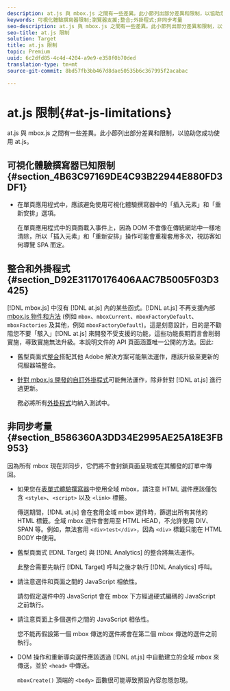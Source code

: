 ```yaml
---
description: at.js 與 mbox.js 之間有一些差異。此小節列出部分差異和限制，以協助您成功使用 at.js。
keywords: 可視化體驗撰寫器限制;瀏覽器支援;整合;外掛程式;非同步考量
seo-description: at.js 與 mbox.js 之間有一些差異。此小節列出部分差異和限制，以協助您成功使用 at.js。
seo-title: at.js 限制
solution: Target
title: at.js 限制
topic: Premium
uuid: 6c2dfd85-4c4d-4204-a9e9-e358f0b70ded
translation-type: tm+mt
source-git-commit: 8bd57fb3bb467d8dae50535b6c367995f2acabac

---
```



# at.js 限制{#at-js-limitations}

at.js 與 mbox.js 之間有一些差異。此小節列出部分差異和限制，以協助您成功使用 at.js。

## 可視化體驗撰寫器已知限制 {#section_4B63C97169DE4C93B22944E880FD3DF1}

* 在單頁應用程式中，應該避免使用可視化體驗撰寫器中的「插入元素」和「重新安排」選項。

   在單頁應用程式中的頁面載入事件上，因為 DOM 不會像在傳統網站中一樣地清除，所以「插入元素」和「重新安排」操作可能會重複套用多次，視訪客如何導覽 SPA 而定。

## 整合和外掛程式 {#section_D92E31170176406AAC7B5005F03D3425}

[!DNL mbox.js] 中沒有 [!DNL at.js] 內的某些函式。[!DNL at.js] 不再支援內部 [mbox.js 物件和方法](../../../../c-target/c-visitor-profile/variables-profiles-parameters-methods.md#section_8C78059D15D9452F95636A5640188537) (例如 `mbox`、`mboxCurrent`、`mboxFactoryDefault`、`mboxFactories` 及其他，例如 `mboxFactoryDefault`)。這是刻意設計，目的是不勸阻您不要「駭入」[!DNL at.js] 來開發不受支援的功能，這些功能長期而言會削弱實施，導致實施無法升級。本說明文件的 API 頁面涵蓋唯一公開的方法。因此:

* 舊型頁面式[整合](../../../../c-implementing-target/c-implementing-target-for-client-side-web/c-how-atjs-works/target-atjs-integrations.md#concept_C100BC4F073C4B57A608B309D0157B39)搭配其他 Adobe 解決方案可能無法運作，應該升級至更新的伺服器端整合。
* [針對 mbox.js 開發的自訂外掛程式](../../../../c-implementing-target/c-implementing-target-for-client-side-web/t-mbox-download/c-target-atjs-implementation/target-atjs-plugins.md#concept_F5D4C0A4DACF41409CC42FDD93B13FAF)可能無法運作，除非針對 [!DNL at.js] 進行過更新。

   務必將所有[外掛程式](../../../../c-implementing-target/c-implementing-target-for-client-side-web/t-mbox-download/c-target-atjs-implementation/target-atjs-plugins.md#concept_F5D4C0A4DACF41409CC42FDD93B13FAF)均納入測試中。

## 非同步考量 {#section_B586360A3DD34E2995AE25A18E3FB953}

因為所有 mbox 現在非同步，它們將不會封鎖頁面呈現或在其觸發的訂單中傳回。

* 如果您在[表單式體驗撰寫器](../../../../c-experiences/experiences.md#section_3643394BD424463C8768F2907DEBCC22)中使用全域 mbox，請注意 HTML 選件應該僅包含 `<style>`、`<script>` 以及 `<link>` 標籤。

   傳送期間，[!DNL at.js] 會在套用全域 mbox 選件時，篩選出所有其他的 HTML 標籤。全域 mbox 選件會套用至 HTML HEAD，不允許使用 DIV、SPAN 等。例如，無法套用 `<div>test</div>`，因為 `<div>` 標籤只能在 HTML BODY 中使用。

* 舊型頁面式 [!DNL Target] 與 [!DNL Analytics] 的整合將無法運作。

   此整合需要先執行 [!DNL Target] 呼叫之後才執行 [!DNL Analytics] 呼叫。

* 請注意選件和頁面之間的 JavaScript 相依性。

   請勿假定選件中的 JavaScript 會在 mbox 下方經過硬式編碼的 JavaScript 之前執行。

* 請注意頁面上多個選件之間的 JavaScript 相依性。

   您不能再假設第一個 mbox 傳送的選件將會在第二個 mbox 傳送的選件之前執行。

* DOM 操作和重新導向選件應該透過 [!DNL at.js] 中自動建立的全域 mbox 來傳送，並於 `<head>` 中傳送。

   `mboxCreate()` 頂端的 `<body>` 函數很可能導致預設內容忽隱忽現。

